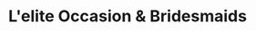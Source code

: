 ---
title: "L'elite Occasion & Bridesmaids"
url: /boston/lelite-occasion-und-bridesmaids/
shop: Kleidung
---